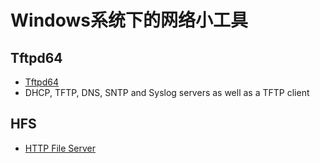 # Windows系统下的网络小工具

## Tftpd64

- [Tftpd64](https://pjo2.github.io/tftpd64/)
- DHCP, TFTP, DNS, SNTP and Syslog servers as well as a TFTP client

## HFS

- [HTTP File Server](https://www.rejetto.com/hfs/)
